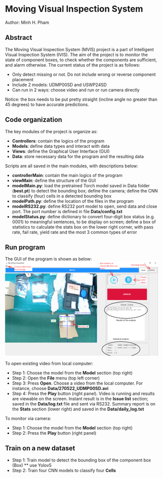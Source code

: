 # Moving Visual Inspection System
Author: Minh H. Pham

## Abstract 
The Moving Visual Inspection System (MVIS) project is a part of Intelligent Visual Inspection System (IVIS). The aim of the project is to monitor the state of component boxes, to check whether the components are sufficient, and alarm otherwise. The current status of the project is as follows:

* Only detect missing or not. Do not include wrong or reverse component placement
* Include 2 models: UDMP00SD and USWP24SD
* Can run in 2 ways: choose video and run or run camera directly

Notice: the box needs to be put pretty straight (incline angle no greater than 45 degrees) to have accurate predictions.

## Code organization
The key modules of the project is organize as:
* **Controllers**: contain the logics of the program
* **Models**: define data types and interact with data
* **Views**: define the Graphical User Interface (GUI)
* **Data**: store necessary data for the program and the resulting data

Scripts are all saved in the main modules, with descriptions below:
* **controllerMain**: contain the main logics of the program
* **viewMain**: define the structure of the GUI
* **modelMain.py**: load the pretrained Torch model saved in Data folder (**best.pt**) to detect the bounding box; define the camera; define the CNN to classify (four) cells in a detected bounding box
* **modelPath.py**: define the location of the files in the program
* **modelRS232.py**: define RS232 port model to open, send data and close port. The port number is defined in file **Data/config.txt**
* **modelStatus.py**: define dictionary to convert four-digit box status (e.g. 0001) to meaningful sentences, to be display on screen; define a box of statistics to calculate the stats box on the lower right corner, with pass rate, fail rate, yield rate and the most 3 common types of error

## Run program
The GUI of the program is shown as below:
![alt text](https://github.com/PHM1605/MVIS/blob/main/images/app.png)

To open existing video from local computer:
* Step 1: Choose the model from the **Model** section (top right)
* Step 2: Open the **File** menu (top left corner)
* Step 3: Press **Open**. Choose a video from the local computer. For instance, choose **Data/270522_UDMP00SD.avi**
* Step 4: Press the **Play** button (right panel). Video is running and results are viewable on the screen. Instant result is in the **Issue list** section; saved in the **Data/log.txt** file and sent via RS232. Summary report is on the **Stats** section (lower right) and saved in the **Data/daily_log.txt**

To monitor via camera:
* Step 1: Choose the model from the **Model** section (top right)
* Step 2: Press the **Play** button (right panel)

## Train on a new dataset
* Step 1: Train model to detect the bounding box of the component box (Box)
** use Yolov5
* Step 2: Train four CNN models to classify four **Cells** 
